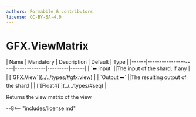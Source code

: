 ```yaml
---
authors: Formabble & contributors
license: CC-BY-SA-4.0
---
```



# GFX.ViewMatrix

<div class="sh-parameters" markdown="1">
| Name | Mandatory | Description | Default | Type |
|------|---------------------|-------------|---------|------|
| `⬅️ Input` ||The input of the shard, if any | | [`GFX.View`](../../types/#gfx.view) |
| `Output ➡️` ||The resulting output of the shard | | [`[Float4]`](../../types/#seq) |

</div>

Returns the view matrix of the view

--8<-- "includes/license.md"

